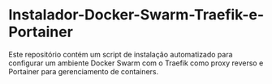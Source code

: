 # Instalador-Docker-Swarm-Traefik-e-Portainer
Este repositório contém um script de instalação automatizado para configurar um ambiente Docker Swarm com o Traefik como proxy reverso e Portainer para gerenciamento de containers.
